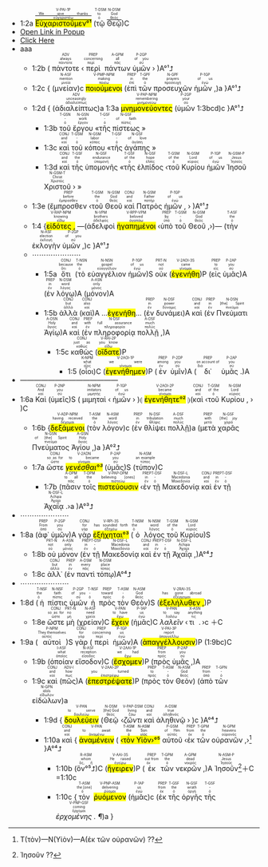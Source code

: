 
- 1:2a <RUBY><ruby><ruby><mark><mark class='verb'>Εὐχαριστοῦμεν°¹</mark></mark><rt>[εὐχαριστέω](https://bible.fhl.net/new/s.php?N=0&k=02168&m=)</rt></ruby><rt><a href="https://bible.fhl.net/new/s.php?N=0&k=02168&m=" target="_blank">We give thanks</a></rt></ruby><rt>V-PAI-1P</rt></RUBY> (<RUBY><ruby><ruby>τῷ<rt>ὁ</rt></ruby><rt>to</rt></ruby><rt>T-DSM</rt></RUBY> <RUBY><ruby><ruby>Θεῷ<rt><a href="https://bible.fhl.net/new/s.php?N=0&k=02168&m=" target="_blank">θεός</a></rt></ruby><rt>God</rt></ruby><rt>N-DSM</rt></RUBY>)C 
- <a href="http://kanishkkunal.com" target="popup" onclick="window.open('http://kanishkkunal.com','popup','width=600,height=600'); return false;"> Open Link in Popup</a> 
- <a href="#" onClick="MyWindow=window.open('http://www.google.com','MyWindow','width=600,height=300'); return false;">Click Here</a>
- aaa
	- 1:2b ( <RUBY><ruby><ruby>πάντοτε<rt>πάντοτε</rt></ruby><rt>always</rt></ruby><rt>ADV</rt></RUBY> ‹<RUBY><ruby><ruby>περὶ<rt>περί</rt></ruby><rt>concerning</rt></ruby><rt>PREP</rt></RUBY> <RUBY><ruby><ruby>πάντων<rt>πᾶς</rt></ruby><rt>all</rt></ruby><rt>A-GPM</rt></RUBY> <RUBY><ruby><ruby>ὑμῶν<rt>σύ</rt></ruby><rt>of you</rt></ruby><rt>P-2GP</rt></RUBY> › )A°¹⮥
	- 1:2c { (<RUBY><ruby><ruby>μνείαν<rt>μνεία</rt></ruby><rt>mention</rt></ruby><rt>N-ASF</rt></RUBY>)c <RUBY><ruby><ruby><mark class='ptc'>ποιούμενοι</mark><rt>ποιέω</rt></ruby><rt>making</rt></ruby><rt>V-PMP-NPM</rt></RUBY> (<RUBY><ruby><ruby>ἐπὶ<rt>ἐπί</rt></ruby><rt>in</rt></ruby><rt>PREP</rt></RUBY> <RUBY><ruby><ruby>τῶν<rt>ὁ</rt></ruby><rt>the</rt></ruby><rt>T-GPF</rt></RUBY> <RUBY><ruby><ruby>προσευχῶν<rt>προσευχή</rt></ruby><rt>prayers</rt></ruby><rt>N-GPF</rt></RUBY> <RUBY><ruby><ruby>ἡμῶν ,<rt>ἐγώ</rt></ruby><rt>of us</rt></ruby><rt>P-1GP</rt></RUBY>)a }A°¹⮥ 
	- 1:2d { (<RUBY><ruby><ruby>ἀδιαλείπτως<rt>ἀδιαλείπτως</rt></ruby><rt>unceasingly</rt></ruby><rt>ADV</rt></RUBY>)a 1:3a <RUBY><ruby><ruby><mark class='ptc'>μνημονεύοντες</mark><rt>μνημονεύω</rt></ruby><rt>remembering</rt></ruby><rt>V-PAP-NPM</rt></RUBY> (<RUBY><ruby><ruby>ὑμῶν<rt>σύ</rt></ruby><rt>your</rt></ruby><rt>P-2GP</rt></RUBY> 1:3bcd)c }A°¹⮥ 
		- 1:3b <RUBY><ruby><ruby>τοῦ<rt>ὁ</rt></ruby><rt>-</rt></ruby><rt>T-GSN</rt></RUBY> <RUBY><ruby><ruby>ἔργου<rt>ἔργον</rt></ruby><rt>work</rt></ruby><rt>N-GSN</rt></RUBY> «<RUBY><ruby><ruby>τῆς<rt>ὁ</rt></ruby><rt>-</rt></ruby><rt>T-GSF</rt></RUBY> <RUBY><ruby><ruby>πίστεως<rt>πίστις</rt></ruby><rt>of faith</rt></ruby><rt>N-GSF</rt></RUBY> »
		- 1:3c <RUBY><ruby><ruby>καὶ<rt>καί</rt></ruby><rt>and</rt></ruby><rt>CONJ</rt></RUBY> <RUBY><ruby><ruby>τοῦ<rt>ὁ</rt></ruby><rt>-</rt></ruby><rt>T-GSM</rt></RUBY> <RUBY><ruby><ruby>κόπου<rt>κόπος</rt></ruby><rt>labor</rt></ruby><rt>N-GSM</rt></RUBY> «<RUBY><ruby><ruby>τῆς<rt>ὁ</rt></ruby><rt>-</rt></ruby><rt>T-GSF</rt></RUBY> <RUBY><ruby><ruby>ἀγάπης<rt>ἀγάπη</rt></ruby><rt>of love</rt></ruby><rt>N-GSF</rt></RUBY> »
		- 1:3d <RUBY><ruby><ruby>καὶ<rt>καί</rt></ruby><rt>and</rt></ruby><rt>CONJ</rt></RUBY> <RUBY><ruby><ruby>τῆς<rt>ὁ</rt></ruby><rt>the</rt></ruby><rt>T-GSF</rt></RUBY> <RUBY><ruby><ruby>ὑπομονῆς<rt>ὑπομονή</rt></ruby><rt>endurance</rt></ruby><rt>N-GSF</rt></RUBY> «<RUBY><ruby><ruby>τῆς<rt>ὁ</rt></ruby><rt>of the</rt></ruby><rt>T-GSF</rt></RUBY> <RUBY><ruby><ruby>ἐλπίδος<rt>ἐλπίς</rt></ruby><rt>hope</rt></ruby><rt>N-GSF</rt></RUBY> ‹<RUBY><ruby><ruby>τοῦ<rt>ὁ</rt></ruby><rt>of the</rt></ruby><rt>T-GSM</rt></RUBY> <RUBY><ruby><ruby>Κυρίου<rt>κύριος</rt></ruby><rt>Lord</rt></ruby><rt>N-GSM</rt></RUBY> <RUBY><ruby><ruby>ἡμῶν<rt>ἐγώ</rt></ruby><rt>of us</rt></ruby><rt>P-1GP</rt></RUBY> <RUBY><ruby><ruby>Ἰησοῦ<rt>Ἰησοῦς</rt></ruby><rt>Jesus</rt></ruby><rt>N-GSM-P</rt></RUBY> <RUBY><ruby><ruby>Χριστοῦ<rt>Χριστός</rt></ruby><rt>Christ</rt></ruby><rt>N-GSM-T</rt></RUBY> › »
	- 1:3e (<RUBY><ruby><ruby>ἔμπροσθεν<rt>ἔμπροσθεν</rt></ruby><rt>before</rt></ruby><rt>PREP</rt></RUBY> ‹<RUBY><ruby><ruby>τοῦ<rt>ὁ</rt></ruby><rt>the</rt></ruby><rt>T-GSM</rt></RUBY> <RUBY><ruby><ruby>Θεοῦ<rt>θεός</rt></ruby><rt>God</rt></ruby><rt>N-GSM</rt></RUBY> <RUBY><ruby><ruby>καὶ<rt>καί</rt></ruby><rt>and</rt></ruby><rt>CONJ</rt></RUBY> <RUBY><ruby><ruby>Πατρὸς<rt>πατήρ</rt></ruby><rt>Father</rt></ruby><rt>N-GSM</rt></RUBY> <RUBY><ruby><ruby>ἡμῶν ,<rt>ἐγώ</rt></ruby><rt>of us</rt></ruby><rt>P-1GP</rt></RUBY> › )A°¹⮥
	- 1:4 {<RUBY><ruby><ruby><mark class='ptc'>εἰδότες ,</mark><rt>εἴδω</rt></ruby><rt>knowing</rt></ruby><rt>V-RAP-NPM</rt></RUBY> —(<RUBY><ruby><ruby>ἀδελφοὶ<rt>ἀδελφός</rt></ruby><rt>brothers</rt></ruby><rt>N-VPM</rt></RUBY> <RUBY><ruby><ruby><mark class='ptc'>ἠγαπημένοι</mark><rt>ἀγαπάω</rt></ruby><rt>beloved</rt></ruby><rt>V-RPP-VPM</rt></RUBY> ‹<RUBY><ruby><ruby>ὑπὸ<rt>ὑπό</rt></ruby><rt>by</rt></ruby><rt>PREP</rt></RUBY> <RUBY><ruby><ruby>τοῦ<rt>ὁ</rt></ruby><rt>-</rt></ruby><rt>T-GSM</rt></RUBY> <RUBY><ruby><ruby>Θεοῦ ,<rt>θεός</rt></ruby><rt>God</rt></ruby><rt>N-GSM</rt></RUBY>›)— (<RUBY><ruby><ruby>τὴν<rt>ὁ</rt></ruby><rt>the</rt></ruby><rt>T-ASF</rt></RUBY> <RUBY><ruby><ruby>ἐκλογὴν<rt>ἐκλογή</rt></ruby><rt>election</rt></ruby><rt>N-ASF</rt></RUBY> <RUBY><ruby><ruby>ὑμῶν ,<rt>σύ</rt></ruby><rt>of you</rt></ruby><rt>P-2GP</rt></RUBY>)c }A°¹⮥
	- ⋯⋯⋯⋯⋯⋯⋯
		- 1:5a <RUBY><ruby><ruby>ὅτι<rt>ὅτι</rt></ruby><rt>because</rt></ruby><rt>CONJ</rt></RUBY> (<RUBY><ruby><ruby>τὸ<rt>ὁ</rt></ruby><rt>the</rt></ruby><rt>T-NSN</rt></RUBY> <RUBY><ruby><ruby>εὐαγγέλιον<rt>εὐαγγέλιον</rt></ruby><rt>gospel</rt></ruby><rt>N-NSN</rt></RUBY> <RUBY><ruby><ruby>ἡμῶν<rt>ἐγώ</rt></ruby><rt>of us</rt></ruby><rt>P-1GP</rt></RUBY>)S <RUBY><ruby><ruby>οὐκ<rt>οὐ</rt></ruby><rt>not</rt></ruby><rt>PRT-N</rt></RUBY> (<RUBY><ruby><ruby><mark class='verb'>ἐγενήθη</mark><rt>γίνομαι</rt></ruby><rt>came</rt></ruby><rt>V-2AOI-3S</rt></RUBY>)P (<RUBY><ruby><ruby>εἰς<rt>εἰς</rt></ruby><rt>to</rt></ruby><rt>PREP</rt></RUBY> <RUBY><ruby><ruby>ὑμᾶς<rt>σύ</rt></ruby><rt>you</rt></ruby><rt>P-2AP</rt></RUBY>)A (<RUBY><ruby><ruby>ἐν<rt>ἐν</rt></ruby><rt>in</rt></ruby><rt>PREP</rt></RUBY> <RUBY><ruby><ruby>λόγῳ<rt>λόγος</rt></ruby><rt>word</rt></ruby><rt>N-DSM</rt></RUBY>)A (<RUBY><ruby><ruby>μόνον<rt>μόνος</rt></ruby><rt>only</rt></ruby><rt>A-ASN</rt></RUBY>)A 
		- 1:5b <RUBY><ruby><ruby>ἀλλὰ<rt>ἀλλά</rt></ruby><rt>but</rt></ruby><rt>CONJ</rt></RUBY> (<RUBY><ruby><ruby>καὶ<rt>καί</rt></ruby><rt>also</rt></ruby><rt>CONJ</rt></RUBY>)A ...<mark class='verb'>ἐγενήθη</mark>... (<RUBY><ruby><ruby>ἐν<rt>ἐν</rt></ruby><rt>in</rt></ruby><rt>PREP</rt></RUBY> <RUBY><ruby><ruby>δυνάμει<rt>δύναμις</rt></ruby><rt>power</rt></ruby><rt>N-DSF</rt></RUBY>)A <RUBY><ruby><ruby>καὶ<rt>καί</rt></ruby><rt>and</rt></ruby><rt>CONJ</rt></RUBY> (<RUBY><ruby><ruby>ἐν<rt>ἐν</rt></ruby><rt>in</rt></ruby><rt>PREP</rt></RUBY> <RUBY><ruby><ruby>Πνεύματι<rt>πνεῦμα</rt></ruby><rt>[the] Spirit</rt></ruby><rt>N-DSN</rt></RUBY> <RUBY><ruby><ruby>Ἁγίῳ<rt>ἅγιος</rt></ruby><rt>Holy</rt></ruby><rt>A-DSN</rt></RUBY>)A <RUBY><ruby><ruby>καὶ<rt>καί</rt></ruby><rt>and</rt></ruby><rt>CONJ</rt></RUBY> (<RUBY><ruby><ruby>ἐν<rt>ἐν</rt></ruby><rt>with</rt></ruby><rt>PREP</rt></RUBY> <RUBY><ruby><ruby>πληροφορίᾳ<rt>πληροφορία</rt></ruby><rt>full assurance</rt></ruby><rt>N-DSF</rt></RUBY> <RUBY><ruby><ruby>πολλῇ ,<rt>πολύς</rt></ruby><rt>much</rt></ruby><rt>A-DSF</rt></RUBY>)A
			- 1:5c <RUBY><ruby><ruby>καθὼς<rt>καθώς</rt></ruby><rt>just as</rt></ruby><rt>CONJ</rt></RUBY> (<RUBY><ruby><ruby><mark class='verb'>οἴδατε</mark><rt>εἴδω</rt></ruby><rt>you know</rt></ruby><rt>V-RAI-2P</rt></RUBY>)P 
				- 1:5 (<RUBY><ruby><ruby>οἷοι<rt>οἷος</rt></ruby><rt>what</rt></ruby><rt>K-NPM</rt></RUBY>)C (<RUBY><ruby><ruby><mark class='verb'>ἐγενήθημεν</mark><rt>γίνομαι</rt></ruby><rt>we were</rt></ruby><rt>V-2AOI-1P</rt></RUBY>)P (<RUBY><ruby><ruby>ἐν<rt>ἐν</rt></ruby><rt>among</rt></ruby><rt>PREP</rt></RUBY> <RUBY><ruby><ruby>ὑμῖν<rt>σύ</rt></ruby><rt>you</rt></ruby><rt>P-2DP</rt></RUBY>)A (<RUBY><ruby><ruby>δι᾽<rt>διά</rt></ruby><rt>on account of</rt></ruby><rt>PREP</rt></RUBY> <RUBY><ruby><ruby>ὑμᾶς .<rt>σύ</rt></ruby><rt>you</rt></ruby><rt>P-2AP</rt></RUBY>)A
- ——————————————
- 1:6a <RUBY><ruby><ruby>Καὶ<rt>καί</rt></ruby><rt>And</rt></ruby><rt>CONJ</rt></RUBY> (<RUBY><ruby><ruby>ὑμεῖς<rt>σύ</rt></ruby><rt>you</rt></ruby><rt>P-2NP</rt></RUBY>)S ( <RUBY><ruby><ruby>μιμηταὶ<rt>μιμητής</rt></ruby><rt>imitators</rt></ruby><rt>N-NPM</rt></RUBY> ‹ <RUBY><ruby><ruby>ἡμῶν<rt>ἐγώ</rt></ruby><rt>of us</rt></ruby><rt>P-1GP</rt></RUBY> › )⦇ <RUBY><ruby><ruby><mark><mark class='verb'>ἐγενήθητε°²</mark></mark><rt>γίνομαι</rt></ruby><rt>became</rt></ruby><rt>V-2AOI-2P</rt></RUBY> ⦈(<RUBY><ruby><ruby>καὶ<rt>καί</rt></ruby><rt>and</rt></ruby><rt>CONJ</rt></RUBY> ‹<RUBY><ruby><ruby>τοῦ<rt>ὁ</rt></ruby><rt>of the</rt></ruby><rt>T-GSM</rt></RUBY> <RUBY><ruby><ruby>Κυρίου ,<rt>κύριος</rt></ruby><rt>Lord</rt></ruby><rt>N-GSM</rt></RUBY> › )C 
	- 1:6b {<RUBY><ruby><ruby><mark class='ptc'>δεξάμενοι</mark><rt>δέχομαι</rt></ruby><rt>having received</rt></ruby><rt>V-ADP-NPM</rt></RUBY> (<RUBY><ruby><ruby>τὸν<rt>ὁ</rt></ruby><rt>the</rt></ruby><rt>T-ASM</rt></RUBY> <RUBY><ruby><ruby>λόγον<rt>λόγος</rt></ruby><rt>word</rt></ruby><rt>N-ASM</rt></RUBY>)c (<RUBY><ruby><ruby>ἐν<rt>ἐν</rt></ruby><rt>in</rt></ruby><rt>PREP</rt></RUBY> <RUBY><ruby><ruby>θλίψει<rt>θλῖψις</rt></ruby><rt>tribulation</rt></ruby><rt>N-DSF</rt></RUBY> <RUBY><ruby><ruby>πολλῇ<rt>πολύς</rt></ruby><rt>much</rt></ruby><rt>A-DSF</rt></RUBY>)a (<RUBY><ruby><ruby>μετὰ<rt>μετά</rt></ruby><rt>with</rt></ruby><rt>PREP</rt></RUBY> <RUBY><ruby><ruby>χαρᾶς<rt>χαρά</rt></ruby><rt>[the] joy</rt></ruby><rt>N-GSF</rt></RUBY> <RUBY><ruby><ruby>Πνεύματος<rt>πνεῦμα</rt></ruby><rt>of [the] Spirit</rt></ruby><rt>N-GSN</rt></RUBY> <RUBY><ruby><ruby>Ἁγίου ,<rt>ἅγιος</rt></ruby><rt>Holy</rt></ruby><rt>A-GSN</rt></RUBY>)a }A°²⮥ 
	- 1:7a <RUBY><ruby><ruby>ὥστε<rt>ὥστε</rt></ruby><rt>so as for</rt></ruby><rt>CONJ</rt></RUBY> <RUBY><ruby><ruby><mark><em>γενέσθαι°³</em></mark><rt>γίνομαι</rt></ruby><rt>to became</rt></ruby><rt>V-2ADN</rt></RUBY> (<RUBY><ruby><ruby>ὑμᾶς<rt>σύ</rt></ruby><rt>you</rt></ruby><rt>P-2AP</rt></RUBY>)S (<RUBY><ruby><ruby>τύπον<rt>τύπος</rt></ruby><rt>an example</rt></ruby><rt>N-ASM</rt></RUBY>)C
		- 1:7b (<RUBY><ruby><ruby>πᾶσιν<rt>πᾶς</rt></ruby><rt>to all</rt></ruby><rt>A-DPM</rt></RUBY> <RUBY><ruby><ruby>τοῖς<rt>ὁ</rt></ruby><rt>the</rt></ruby><rt>T-DPM</rt></RUBY> <RUBY><ruby><ruby><mark class='ptc'>πιστεύουσιν</mark><rt>πιστεύω</rt></ruby><rt>believing [ones]</rt></ruby><rt>V-PAP-DPM</rt></RUBY> ‹<RUBY><ruby><ruby>ἐν<rt>ἐν</rt></ruby><rt>in</rt></ruby><rt>PREP</rt></RUBY> <RUBY><ruby><ruby>τῇ<rt>ὁ</rt></ruby><rt>-</rt></ruby><rt>T-DSF</rt></RUBY> <RUBY><ruby><ruby>Μακεδονίᾳ<rt>Μακεδονία</rt></ruby><rt>Macedonia</rt></ruby><rt>N-DSF-L</rt></RUBY> <RUBY><ruby><ruby>καὶ<rt>καί</rt></ruby><rt>and</rt></ruby><rt>CONJ</rt></RUBY>  <RUBY><ruby><ruby>ἐν<rt>ἐν</rt></ruby><rt>in</rt></ruby><rt>PREP</rt></RUBY> <RUBY><ruby><ruby>τῇ<rt>ὁ</rt></ruby><rt>-</rt></ruby><rt>T-DSF</rt></RUBY> <RUBY><ruby><ruby>Ἀχαΐᾳ .<rt>Ἀχαΐα</rt></ruby><rt>Achaia</rt></ruby><rt>N-DSF-L</rt></RUBY>›a )A°³⮥
- ⋯⋯⋯⋯⋯⋯⋯
- 1:8a (<RUBY><ruby><ruby>ἀφ᾽<rt>ἀπό</rt></ruby><rt>From</rt></ruby><rt>PREP</rt></RUBY> <RUBY><ruby><ruby>ὑμῶν<rt>σύ</rt></ruby><rt>you</rt></ruby><rt>P-2GP</rt></RUBY>)A <RUBY><ruby><ruby>γὰρ<rt>γάρ</rt></ruby><rt>for</rt></ruby><rt>CONJ</rt></RUBY> <RUBY><ruby><ruby><mark><mark class='verb'>ἐξήχηται°³</mark></mark><rt>ἐξηχέω</rt></ruby><rt>has sounded forth</rt></ruby><rt>V-RPI-3S</rt></RUBY> (<RUBY><ruby><ruby>ὁ<rt>ὁ</rt></ruby><rt>the</rt></ruby><rt>T-NSM</rt></RUBY> <RUBY><ruby><ruby>λόγος<rt>λόγος</rt></ruby><rt>word</rt></ruby><rt>N-NSM</rt></RUBY> <RUBY><ruby><ruby>τοῦ<rt>ὁ</rt></ruby><rt>of the</rt></ruby><rt>T-GSM</rt></RUBY> <RUBY><ruby><ruby>Κυρίου<rt>κύριος</rt></ruby><rt>Lord</rt></ruby><rt>N-GSM</rt></RUBY>)S 
	- 1:8b <RUBY><ruby><ruby>οὐ<rt>οὐ</rt></ruby><rt>not</rt></ruby><rt>PRT-N</rt></RUBY> <RUBY><ruby><ruby>μόνον<rt>μόνος</rt></ruby><rt>only</rt></ruby><rt>A-ASN</rt></RUBY> (<RUBY><ruby><ruby>ἐν<rt>ἐν</rt></ruby><rt>in</rt></ruby><rt>PREP</rt></RUBY> <RUBY><ruby><ruby>τῇ<rt>ὁ</rt></ruby><rt>-</rt></ruby><rt>T-DSF</rt></RUBY> <RUBY><ruby><ruby>Μακεδονίᾳ<rt>Μακεδονία</rt></ruby><rt>Macedonia</rt></ruby><rt>N-DSF-L</rt></RUBY> <RUBY><ruby><ruby>καὶ<rt>καί</rt></ruby><rt>and</rt></ruby><rt>CONJ</rt></RUBY> <RUBY><ruby><ruby>ἐν<rt>ἐν</rt></ruby><rt>in</rt></ruby><rt>PREP</rt></RUBY> <RUBY><ruby><ruby>τῇ<rt>ὁ</rt></ruby><rt>-</rt></ruby><rt>T-DSF</rt></RUBY> <RUBY><ruby><ruby>Ἀχαΐᾳ ,<rt>Ἀχαΐα</rt></ruby><rt>Achaia</rt></ruby><rt>N-DSF-L</rt></RUBY>)A°⁴⮥
	- 1:8c <RUBY><ruby><ruby>ἀλλ᾽<rt>ἀλλά</rt></ruby><rt>but</rt></ruby><rt>CONJ</rt></RUBY> (<RUBY><ruby><ruby>ἐν<rt>ἐν</rt></ruby><rt>in</rt></ruby><rt>PREP</rt></RUBY> <RUBY><ruby><ruby>παντὶ<rt>πᾶς</rt></ruby><rt>every</rt></ruby><rt>A-DSM</rt></RUBY> <RUBY><ruby><ruby>τόπῳ<rt>τόπος</rt></ruby><rt>place</rt></ruby><rt>N-DSM</rt></RUBY>)A°⁴⮥ 
- ⋯⋯⋯⋯⋯⋯⋯
- 1:8d (<RUBY><ruby><ruby>ἡ<rt>ὁ</rt></ruby><rt>the</rt></ruby><rt>T-NSF</rt></RUBY> <RUBY><ruby><ruby>πίστις<rt>πίστις</rt></ruby><rt>faith</rt></ruby><rt>N-NSF</rt></RUBY> <RUBY><ruby><ruby>ὑμῶν<rt>σύ</rt></ruby><rt>of you</rt></ruby><rt>P-2GP</rt></RUBY> <RUBY><ruby><ruby>ἡ<rt>ὁ</rt></ruby><rt>-</rt></ruby><rt>T-NSF</rt></RUBY> <RUBY><ruby><ruby>πρὸς<rt>πρός</rt></ruby><rt>toward</rt></ruby><rt>PREP</rt></RUBY> <RUBY><ruby><ruby>τὸν<rt>ὁ</rt></ruby><rt>-</rt></ruby><rt>T-ASM</rt></RUBY> <RUBY><ruby><ruby>Θεὸν<rt>θεός</rt></ruby><rt>God</rt></ruby><rt>N-ASM</rt></RUBY>)S (<RUBY><ruby><ruby><mark class='verb'>ἐξελήλυθεν ,</mark><rt>ἐξέρχομαι</rt></ruby><rt>has gone abroad</rt></ruby><rt>V-2RAI-3S</rt></RUBY>)P 
	- 1:8e <RUBY><ruby><ruby>ὥστε<rt>ὥστε</rt></ruby><rt>so as for</rt></ruby><rt>CONJ</rt></RUBY> <RUBY><ruby><ruby>μὴ<rt>μή</rt></ruby><rt>no</rt></ruby><rt>PRT-N</rt></RUBY> (<RUBY><ruby><ruby>χρείαν<rt>χρεία</rt></ruby><rt>need</rt></ruby><rt>N-ASF</rt></RUBY>)C <RUBY><ruby><ruby><mark class='ptc'>ἔχειν</mark><rt>ἔχω</rt></ruby><rt>to have</rt></ruby><rt>V-PAN</rt></RUBY> (<RUBY><ruby><ruby>ἡμᾶς<rt>ἐγώ</rt></ruby><rt>us</rt></ruby><rt>P-1AP</rt></RUBY>)C <RUBY><ruby><ruby><em>λαλεῖν</em><rt>λαλέω</rt></ruby><rt>to say</rt></ruby><rt>V-PAN</rt></RUBY> ‹<RUBY><ruby><ruby>τι .<rt>τις</rt></ruby><rt>anything</rt></ruby><rt>X-ASN</rt></RUBY>›c ＋C
- 1:9a (<RUBY><ruby><ruby>αὐτοὶ<rt>αὐτός</rt></ruby><rt>They themselves</rt></ruby><rt>P-NPM</rt></RUBY>)S <RUBY><ruby><ruby>γὰρ<rt>γάρ</rt></ruby><rt>for</rt></ruby><rt>CONJ</rt></RUBY> (<RUBY><ruby><ruby>περὶ<rt>περί</rt></ruby><rt>concerning</rt></ruby><rt>PREP</rt></RUBY> <RUBY><ruby><ruby>ἡμῶν<rt>ἐγώ</rt></ruby><rt>us</rt></ruby><rt>P-1GP</rt></RUBY>)A (<RUBY><ruby><ruby><mark class='verb'>ἀπαγγέλλουσιν</mark><rt>ἀπαγγέλλω</rt></ruby><rt>report</rt></ruby><rt>V-PAI-3P</rt></RUBY>)P (<rt>1:9bc</rt>)C
	- 1:9b (<RUBY><ruby><ruby>ὁποίαν<rt>ὁποῖος</rt></ruby><rt>what</rt></ruby><rt>I-ASF</rt></RUBY> <RUBY><ruby><ruby>εἴσοδον<rt>εἴσοδος</rt></ruby><rt>reception</rt></ruby><rt>N-ASF</rt></RUBY>)C (<RUBY><ruby><ruby><mark class='verb'>ἔσχομεν</mark><rt>ἔχω</rt></ruby><rt>we had</rt></ruby><rt>V-2AAI-1P</rt></RUBY>)P (<RUBY><ruby><ruby>πρὸς<rt>πρός</rt></ruby><rt>from</rt></ruby><rt>PREP</rt></RUBY> <RUBY><ruby><ruby>ὑμᾶς ,<rt>σύ</rt></ruby><rt>you</rt></ruby><rt>P-2AP</rt></RUBY>)A
	- 1:9c <RUBY><ruby><ruby>καὶ<rt>καί</rt></ruby><rt>and</rt></ruby><rt>CONJ</rt></RUBY> (<RUBY><ruby><ruby>πῶς<rt>πως</rt></ruby><rt>how</rt></ruby><rt>ADV-I</rt></RUBY>)A (<RUBY><ruby><ruby><mark class='verb'>ἐπεστρέψατε</mark><rt>ἐπιστρέφω</rt></ruby><rt>you turned</rt></ruby><rt>V-2AAI-2P</rt></RUBY>)P (<RUBY><ruby><ruby>πρὸς<rt>πρός</rt></ruby><rt>to</rt></ruby><rt>PREP</rt></RUBY> <RUBY><ruby><ruby>τὸν<rt>ὁ</rt></ruby><rt>-</rt></ruby><rt>T-ASM</rt></RUBY> <RUBY><ruby><ruby>Θεὸν<rt>θεός</rt></ruby><rt>God</rt></ruby><rt>N-ASM</rt></RUBY>) (<RUBY><ruby><ruby>ἀπὸ<rt>ἀπό</rt></ruby><rt>from</rt></ruby><rt>PREP</rt></RUBY> <RUBY><ruby><ruby>τῶν<rt>ὁ</rt></ruby><rt>-</rt></ruby><rt>T-GPN</rt></RUBY> <RUBY><ruby><ruby>εἰδώλων<rt>εἴδωλον</rt></ruby><rt>idols</rt></ruby><rt>N-GPN</rt></RUBY>)a 
		- 1:9d { <RUBY><ruby><ruby><mark class='ptc'>δουλεύειν</mark><rt>δουλεύω</rt></ruby><rt>to serve</rt></ruby><rt>V-PAN</rt></RUBY> (<RUBY><ruby><ruby>Θεῷ<rt>θεός</rt></ruby><rt>[the] God</rt></ruby><rt>N-DSM</rt></RUBY> ‹<RUBY><ruby><ruby><em>ζῶντι</em><rt>ζάω</rt></ruby><rt>living</rt></ruby><rt>V-PAP-DSM</rt></RUBY> <RUBY><ruby><ruby>καὶ<rt>καί</rt></ruby><rt>and</rt></ruby><rt>CONJ</rt></RUBY> <RUBY><ruby><ruby>ἀληθινῷ<rt>ἀληθινός</rt></ruby><rt>true</rt></ruby><rt>A-DSM</rt></RUBY> › )c }A°⁴⮥
		- 1:10a <RUBY><ruby><ruby>καὶ<rt>καί</rt></ruby><rt>and</rt></ruby><rt>CONJ</rt></RUBY> { <RUBY><ruby><ruby><mark class='ptc'>ἀναμένειν</mark><rt>ἀναμένω</rt></ruby><rt>to await</rt></ruby><rt>V-PAN</rt></RUBY> ( <mark>‹<RUBY><ruby><ruby>τὸν<rt>ὁ</rt></ruby><rt>the</rt></ruby><rt>T-ASM</rt></RUBY> <RUBY><ruby><ruby>Υἱὸν<rt>υἱός</rt></ruby><rt>Son</rt></ruby><rt>N-ASM</rt></RUBY>›°⁵</mark> <RUBY><ruby><ruby>αὐτοῦ<rt>αὐτός</rt></ruby><rt>of Him</rt></ruby><rt>P-GSM</rt></RUBY> ‹<RUBY><ruby><ruby>ἐκ<rt>ἐκ</rt></ruby><rt>from</rt></ruby><rt>PREP</rt></RUBY> <RUBY><ruby><ruby>τῶν<rt>ὁ</rt></ruby><rt>the</rt></ruby><rt>T-GPM</rt></RUBY> <RUBY><ruby><ruby>οὐρανῶν ,<rt>οὐρανός</rt></ruby><rt>heavens</rt></ruby><rt>N-GPM</rt></RUBY>›[^1] }A°⁴⮥ 
			- 1:10b (<RUBY><ruby><ruby>ὃν°⁵⮥<rt>ὅς, ἥ</rt></ruby><rt>whom</rt></ruby><rt>R-ASM</rt></RUBY>)C (<RUBY><ruby><ruby><mark class='verb'>ἤγειρεν</mark><rt>ἐγείρω</rt></ruby><rt>He raised</rt></ruby><rt>V-AAI-3S</rt></RUBY>)P (<RUBY><ruby><ruby>ἐκ<rt>ἐκ</rt></ruby><rt>out from</rt></ruby><rt>PREP</rt></RUBY> <RUBY><ruby><ruby>τῶν<rt>ὁ</rt></ruby><rt>the</rt></ruby><rt>T-GPM</rt></RUBY> <RUBY><ruby><ruby>νεκρῶν ,<rt>νεκρός</rt></ruby><rt>dead</rt></ruby><rt>A-GPM</rt></RUBY>)A <RUBY><ruby><ruby>Ἰησοῦν<rt>Ἰησοῦς</rt></ruby><rt>Jesus</rt></ruby><rt>N-ASM-P</rt></RUBY>[^2]＋C =1:10c
			- 1:10c {<RUBY><ruby><ruby>τὸν<rt>ὁ</rt></ruby><rt>the [one]</rt></ruby><rt>T-ASM</rt></RUBY> <RUBY><ruby><ruby><mark class='ptc'>ῥυόμενον</mark><rt>ῥύομαι</rt></ruby><rt>delivering</rt></ruby><rt>V-PNP-ASM</rt></RUBY> (<RUBY><ruby><ruby>ἡμᾶς<rt>ἐγώ</rt></ruby><rt>us</rt></ruby><rt>P-1AP</rt></RUBY>)c (<RUBY><ruby><ruby>ἐκ<rt>ἐκ</rt></ruby><rt>from</rt></ruby><rt>PREP</rt></RUBY> <RUBY><ruby><ruby>τῆς<rt>ὁ</rt></ruby><rt>the</rt></ruby><rt>T-GSF</rt></RUBY> <RUBY><ruby><ruby>ὀργῆς<rt>ὀργή</rt></ruby><rt>wrath</rt></ruby><rt>N-GSF</rt></RUBY> <RUBY><ruby><ruby>τῆς<rt>ὁ</rt></ruby><rt>-</rt></ruby><rt>T-GSF</rt></RUBY> <RUBY><ruby><ruby><em>ἐρχομένης . ¶</em><rt>ἔρχομαι</rt></ruby><rt>coming</rt></ruby><rt>V-PNP-GSF</rt></RUBY>)a }

[^1]: T(τὸν)—N(Υἱὸν)—A(ἐκ τῶν οὐρανῶν) ??
[^2]: Ἰησοῦν ??